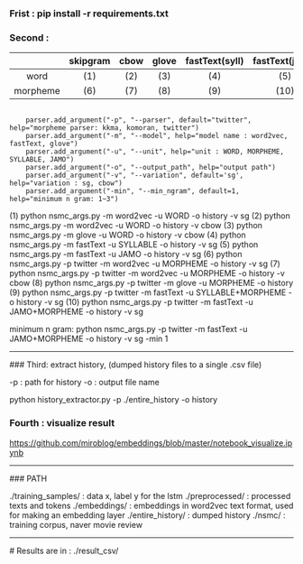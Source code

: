 
### Frist : pip install -r requirements.txt

### Second :

|          | skipgram | cbow | glove | fastText(syll) | fastText(jamo) |
|:--------:|:--------:|:----:|:-----:|:--------------:|:--------------:|
|   word   |    (1)   |  (2) |  (3)  |       (4)      |       (5)      |
| morpheme |    (6)   |  (7) |  (8)  |       (9)      |      (10)      |


<pre><code>
    parser.add_argument("-p", "--parser", default="twitter", help="morpheme parser: kkma, komoran, twitter")
    parser.add_argument("-m", "--model", help="model name : word2vec, fastText, glove")
    parser.add_argument("-u", "--unit", help="unit : WORD, MORPHEME, SYLLABLE, JAMO")
    parser.add_argument("-o", "--output_path", help="output path")
    parser.add_argument("-v", "--variation", default='sg', help="variation : sg, cbow")
    parser.add_argument("-min", "--min_ngram", default=1, help="minimum n gram: 1~3")
</pre></code>



(1) python nsmc_args.py -m word2vec -u WORD -o history -v sg
(2) python nsmc_args.py -m word2vec -u WORD -o history -v cbow
(3) python nsmc_args.py -m glove -u WORD -o history -v cbow
(4) python nsmc_args.py -m fastText -u SYLLABLE -o history -v sg
(5) python nsmc_args.py -m fastText -u JAMO -o history -v sg 
(6) python nsmc_args.py -p twitter -m word2vec -u MORPHEME -o history -v sg
(7) python nsmc_args.py -p twitter -m word2vec -u MORPHEME -o history -v cbow
(8) python nsmc_args.py -p twitter -m glove -u MORPHEME -o history
(9) python nsmc_args.py -p twitter -m fastText -u SYLLABLE+MORPHEME -o history -v sg
(10) python nsmc_args.py -p twitter -m fastText -u JAMO+MORPHEME -o history -v sg

minimum n gram: python nsmc_args.py -p twitter -m fastText -u JAMO+MORPHEME -o history -v sg -min 1

<hr/>
### Third: extract history, (dumped history files to a single .csv file)

-p : path for history
-o : output file name

python history_extractor.py -p ./entire_history -o history

### Fourth : visualize result
https://github.com/miroblog/embeddings/blob/master/notebook_visualize.ipynb


<hr/>
### PATH 

./training_samples/ : data x, label y for the lstm
./preprocessed/ : processed texts and tokens
./embeddings/ : embeddings in word2vec text format, used for making an embedding layer
./entire_history/ : dumped history
./nsmc/ : training corpus, naver movie review

<hr/>
# Results are in : ./result_csv/

  